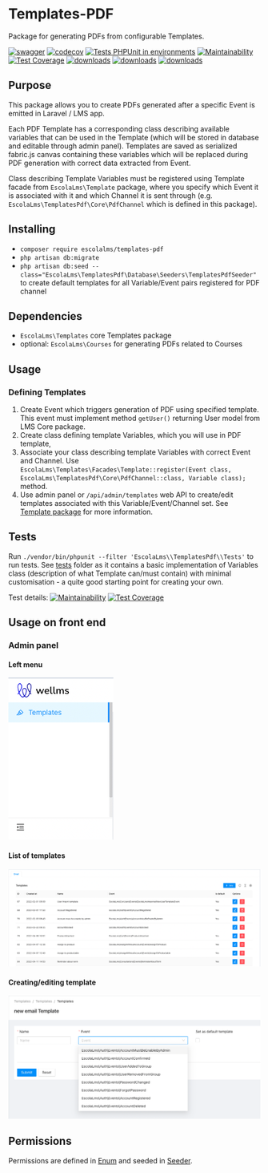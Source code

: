 # Templates-PDF

Package for generating PDFs from configurable Templates.

[![swagger](https://img.shields.io/badge/documentation-swagger-green)](https://escolalms.github.io/Templates-PDF/)
[![codecov](https://codecov.io/gh/EscolaLMS/Templates-PDF/branch/main/graph/badge.svg?token=O91FHNKI6R)](https://codecov.io/gh/EscolaLMS/Templates-PDF)
[![Tests PHPUnit in environments](https://github.com/EscolaLMS/Templates-PDF/actions/workflows/test.yml/badge.svg)](https://github.com/EscolaLMS/Templates-PDF/actions/workflows/test.yml)
[![Maintainability](https://api.codeclimate.com/v1/badges/60eb83351d2d550c15cb/maintainability)](https://codeclimate.com/github/EscolaLMS/Templates-PDF/maintainability)
[![Test Coverage](https://api.codeclimate.com/v1/badges/60eb83351d2d550c15cb/test_coverage)](https://codeclimate.com/github/EscolaLMS/Templates-PDF/test_coverage)
[![downloads](https://img.shields.io/packagist/dt/escolalms/templates-pdf)](https://packagist.org/packages/escolalms/templates-pdf)
[![downloads](https://img.shields.io/packagist/v/escolalms/templates-pdf)](https://packagist.org/packages/escolalms/templates-pdf)
[![downloads](https://img.shields.io/packagist/l/escolalms/templates-pdf)](https://packagist.org/packages/escolalms/templates-pdf)

## Purpose

This package allows you to create PDFs generated after a specific Event is emitted in Laravel / LMS app.

Each PDF Template has a corresponding class describing available variables that can be used in the Template (which will be stored in database and editable through admin panel).
Templates are saved as serialized fabric.js canvas containing these variables which will be replaced during PDF generation with correct data extracted from Event.

Class describing Template Variables must be registered using Template facade from `EscolaLms\Template` package, where you specify which Event it is associated with it and which Channel it is sent through (e.g. `EscolaLms\TemplatesPdf\Core\PdfChannel` which is defined in this package).

## Installing

- `composer require escolalms/templates-pdf`
- `php artisan db:migrate`
- `php artisan db:seed --class="EscolaLms\TemplatesPdf\Database\Seeders\TemplatesPdfSeeder"` to create default templates for all Variable/Event pairs registered for PDF channel

## Dependencies

- `EscolaLms\Templates` core Templates package
- optional: `EscolaLms\Courses` for generating PDFs related to Courses

## Usage

### Defining Templates

1. Create Event which triggers generation of PDF using specified template. This event must implement method `getUser()` returning User model from LMS Core package.
2. Create class defining template Variables, which you will use in PDF template,
3. Associate your class describing template Variables with correct Event and Channel. Use `EscolaLms\Templates\Facades\Template::register(Event class, EscolaLms\TemplatesPdf\Core\PdfChannel::class, Variable class);` method.
4. Use admin panel or `/api/admin/templates` web API to create/edit templates associated with this Variable/Event/Channel set. See [Template package](https://github.com/EscolaLMS/Templates) for more information.

## Tests

Run `./vendor/bin/phpunit --filter 'EscolaLms\\TemplatesPdf\\Tests'` to run tests. See [tests](https://github.com/EscolaLMS/Templates-PDF/tree/main/tests) folder as it contains a basic implementation of Variables class (description of what Template can/must contain) with minimal customisation - a quite good starting point for creating your own.

Test details:
[![Maintainability](https://api.codeclimate.com/v1/badges/60eb83351d2d550c15cb/maintainability)](https://codeclimate.com/github/EscolaLMS/Templates-PDF/maintainability)
[![Test Coverage](https://api.codeclimate.com/v1/badges/60eb83351d2d550c15cb/test_coverage)](https://codeclimate.com/github/EscolaLMS/Templates-PDF/test_coverage)

## Usage on front end

### Admin panel

#### **Left menu**

![Menu](./docs/templates-pdf/menu.png "Menu")

#### **List of templates**

![List of templates](./docs/templates-pdf/list.png "List of templates")

#### **Creating/editing template**

![Creating/editing template](./docs/templates-pdf/edit.png "Creating or editing template")

## Permissions

Permissions are defined in [Enum](https://github.com/EscolaLMS/Templates-Pdf/blob/main/src/Enums/PdfPermissionsEnum.php) and seeded in [Seeder](https://github.com/EscolaLMS/Templates-Pdf/blob/main/database/seeders/PermissionTableSeeder.php).
